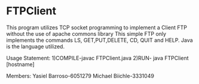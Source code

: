 # FTPClient
This program utilizes TCP socket programming to implement a Client FTP without the use of apache commons library
This simple FTP only implements the commands LS, GET,PUT,DELETE, CD, QUIT and HELP.  Java is the language utilized.

Usage Statement: 
1)COMPILE-javac FTPClient.java
2)RUN- java FTPClient [hostname]


Members:
Yasiel Barroso-6051279
Michael Biichle-3331049
